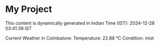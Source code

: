 # My Project

This content is dynamically generated in Indian Time (IST): 2024-12-28 03:41:39 IST


Current Weather in Coimbatore:
Temperature: 22.88 °C
Condition: mist
